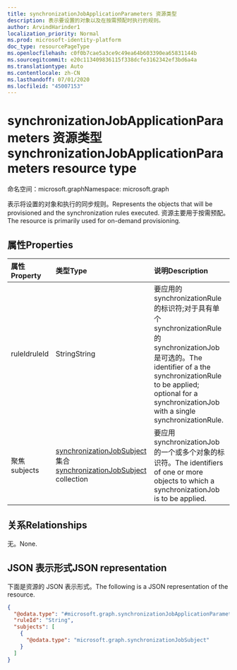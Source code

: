 ```yaml
---
title: synchronizationJobApplicationParameters 资源类型
description: 表示要设置的对象以及在按需预配时执行的规则。
author: ArvindHarinder1
localization_priority: Normal
ms.prod: microsoft-identity-platform
doc_type: resourcePageType
ms.openlocfilehash: c0f0b7cae5a3ce9c49ea64b603390ea65831144b
ms.sourcegitcommit: e20c113409836115f338dcfe3162342ef3bd6a4a
ms.translationtype: Auto
ms.contentlocale: zh-CN
ms.lasthandoff: 07/01/2020
ms.locfileid: "45007153"
---
```

# <a name="synchronizationjobapplicationparameters-resource-type"></a><span data-ttu-id="516f1-103">synchronizationJobApplicationParameters 资源类型</span><span class="sxs-lookup"><span data-stu-id="516f1-103">synchronizationJobApplicationParameters resource type</span></span>

<span data-ttu-id="516f1-104">命名空间：microsoft.graph</span><span class="sxs-lookup"><span data-stu-id="516f1-104">Namespace: microsoft.graph</span></span>

<span data-ttu-id="516f1-105">表示将设置的对象和执行的同步规则。</span><span class="sxs-lookup"><span data-stu-id="516f1-105">Represents the objects that will be provisioned and the synchronization rules executed.</span></span> <span data-ttu-id="516f1-106">资源主要用于按需预配。</span><span class="sxs-lookup"><span data-stu-id="516f1-106">The resource is primarily used for on-demand provisioning.</span></span> 

## <a name="properties"></a><span data-ttu-id="516f1-107">属性</span><span class="sxs-lookup"><span data-stu-id="516f1-107">Properties</span></span>
|<span data-ttu-id="516f1-108">属性</span><span class="sxs-lookup"><span data-stu-id="516f1-108">Property</span></span>|<span data-ttu-id="516f1-109">类型</span><span class="sxs-lookup"><span data-stu-id="516f1-109">Type</span></span>|<span data-ttu-id="516f1-110">说明</span><span class="sxs-lookup"><span data-stu-id="516f1-110">Description</span></span>|
|:---|:---|:---|
|<span data-ttu-id="516f1-111">ruleId</span><span class="sxs-lookup"><span data-stu-id="516f1-111">ruleId</span></span>|<span data-ttu-id="516f1-112">String</span><span class="sxs-lookup"><span data-stu-id="516f1-112">String</span></span>|<span data-ttu-id="516f1-113">要应用的 synchronizationRule 的标识符;对于具有单个 synchronizationRule 的 synchronizationJob 是可选的。</span><span class="sxs-lookup"><span data-stu-id="516f1-113">The identifier of a the synchronizationRule to be applied; optional for a synchronizationJob with a single synchronizationRule.</span></span>|
|<span data-ttu-id="516f1-114">聚焦</span><span class="sxs-lookup"><span data-stu-id="516f1-114">subjects</span></span>|<span data-ttu-id="516f1-115">[synchronizationJobSubject](../resources/synchronization-synchronizationjobsubject.md)集合</span><span class="sxs-lookup"><span data-stu-id="516f1-115">[synchronizationJobSubject](../resources/synchronization-synchronizationjobsubject.md) collection</span></span>|<span data-ttu-id="516f1-116">要应用 synchronizationJob 的一个或多个对象的标识符。</span><span class="sxs-lookup"><span data-stu-id="516f1-116">The identifiers of one or more objects to which a synchronizationJob is to be applied.</span></span>|

## <a name="relationships"></a><span data-ttu-id="516f1-117">关系</span><span class="sxs-lookup"><span data-stu-id="516f1-117">Relationships</span></span>
<span data-ttu-id="516f1-118">无。</span><span class="sxs-lookup"><span data-stu-id="516f1-118">None.</span></span>

## <a name="json-representation"></a><span data-ttu-id="516f1-119">JSON 表示形式</span><span class="sxs-lookup"><span data-stu-id="516f1-119">JSON representation</span></span>
<span data-ttu-id="516f1-120">下面是资源的 JSON 表示形式。</span><span class="sxs-lookup"><span data-stu-id="516f1-120">The following is a JSON representation of the resource.</span></span>
<!-- {
  "blockType": "resource",
  "@odata.type": "microsoft.graph.synchronizationJobApplicationParameters"
}
-->
``` json
{
  "@odata.type": "#microsoft.graph.synchronizationJobApplicationParameters",
  "ruleId": "String",
  "subjects": [
    {
      "@odata.type": "microsoft.graph.synchronizationJobSubject"
    }
  ]
}
```
